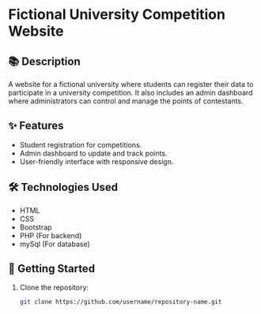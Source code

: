 # Fictional University Competition Website

## 📚 Description
A website for a fictional university where students can register their data to participate in a university competition. It also includes an admin dashboard where administrators can control and manage the points of contestants.

## ✨ Features
- Student registration for competitions.
- Admin dashboard to update and track points.
- User-friendly interface with responsive design.

## 🛠️ Technologies Used
- HTML
- CSS
- Bootstrap
- PHP (For backend)
- mySql (For database)

## 🚀 Getting Started
1. Clone the repository:
   ```bash
   git clone https://github.com/username/repository-name.git
